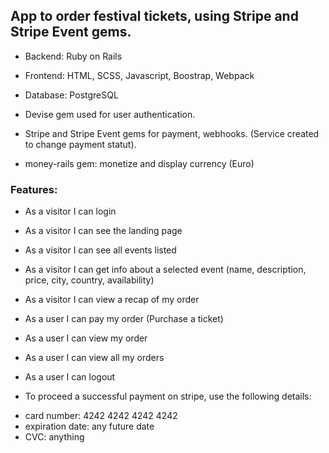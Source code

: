 ## App to order festival tickets, using Stripe and Stripe Event gems.

- Backend: Ruby on Rails
- Frontend: HTML, SCSS, Javascript, Boostrap, Webpack
- Database: PostgreSQL

- Devise gem used for user authentication.
- Stripe and Stripe Event gems for payment, webhooks. (Service created to change payment statut).
- money-rails gem: monetize and display currency (Euro)

### Features:
- As a visitor I can login
- As a visitor I can see the landing page
- As a visitor I can see all events listed
- As a visitor I can get info about a selected event (name, description, price, city, country, availability)
- As a visitor I can view a recap of my order
- As a user I can pay my order (Purchase a ticket)
- As a user I can view my order
- As a user I can view all my orders
- As a user I can logout

- To proceed a successful payment on stripe, use the following details:
* card number: 4242 4242 4242 4242
* expiration date: any future date
* CVC: anything
